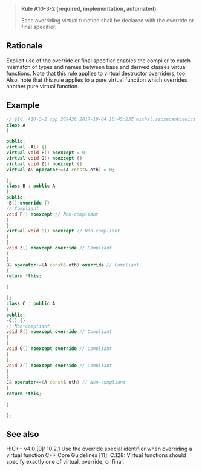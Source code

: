 > **Rule A10-3-2 (required, implementation, automated)**
>
> Each overriding virtual function shall be declared with the override or
> final specifier.

## Rationale

Explicit use of the override or final specifier enables the compiler to catch mismatch
of types and names between base and derived classes virtual functions.
Note that this rule applies to virtual destructor overriders, too.
Also, note that this rule applies to a pure virtual function which overrides another pure
virtual function.

## Example

```cpp
// $Id: A10-3-2.cpp 289436 2017-10-04 10:45:23Z michal.szczepankiewicz $
class A
{

public:
virtual ~A() {}
virtual void F() noexcept = 0;
virtual void G() noexcept {}
virtual void Z() noexcept {}
virtual A& operator+=(A const& oth) = 0;

};
class B : public A
{
public:
~B() override {}
// Compliant
void F() noexcept // Non-compliant
{
}
virtual void G() noexcept // Non-compliant
{
}
void Z() noexcept override // Compliant
{
}
B& operator+=(A const& oth) override // Compliant
{
return *this;

}

};
class C : public A
{
public:
~C() {}
// Non-compliant
void F() noexcept override // Compliant
{
}
void G() noexcept override // Compliant
{
}
void Z() noexcept override // Compliant
{
}
C& operator+=(A const& oth) // Non-compliant
{
return *this;

}

};

```

## See also

HIC++ v4.0 [9]: 10.2.1 Use the override special identifier when overriding a
virtual function
C++ Core Guidelines [11]: C.128: Virtual functions should specify exactly one of
virtual, override, or final.
